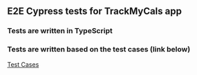 ## E2E Cypress tests for TrackMyCals app

### Tests are written in TypeScript


### Tests are written based on the test cases (link below)

[Test Cases](https://docs.google.com/spreadsheets/d/1ErCFjuApWoE3UCNE7vdVaEBk78zLgv3H/edit?usp=sharing&ouid=112772196783359617351&rtpof=true&sd=true)